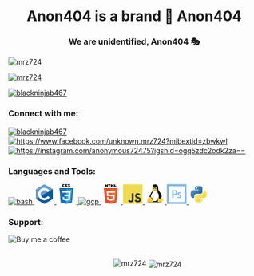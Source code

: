 <h1 align="center">Anon404 is a brand 🤙 Anon404</h1>
<h3 align="center">We are unidentified, Anon404 🎭</h3>

<p align="left"> <img src="https://komarev.com/ghpvc/?username=mrz724&label=Profile%20views&color=0e75b6&style=flat" alt="mrz724" /> </p>

<p align="left"> <a href="https://github.com/ryo-ma/github-profile-trophy"><img src="https://github-profile-trophy.vercel.app/?username=mrz724" alt="mrz724" /></a> </p>

<p align="left"> <a href="https://twitter.com/blackninjab467" target="blank"><img src="https://img.shields.io/twitter/follow/blackninjab467?logo=twitter&style=for-the-badge" alt="blackninjab467" /></a> </p>

<h3 align="left">Connect with me:</h3>
<p align="left">
<a href="https://twitter.com/blackninjab467" target="blank"><img align="center" src="https://raw.githubusercontent.com/rahuldkjain/github-profile-readme-generator/master/src/images/icons/Social/twitter.svg" alt="blackninjab467" height="30" width="40" /></a>
<a href="https://fb.com/https://www.facebook.com/unknown.mrz724?mibextid=zbwkwl" target="blank"><img align="center" src="https://raw.githubusercontent.com/rahuldkjain/github-profile-readme-generator/master/src/images/icons/Social/facebook.svg" alt="https://www.facebook.com/unknown.mrz724?mibextid=zbwkwl" height="30" width="40" /></a>
<a href="https://instagram.com/https://instagram.com/anonymous72475?igshid=ogq5zdc2odk2za==" target="blank"><img align="center" src="https://raw.githubusercontent.com/rahuldkjain/github-profile-readme-generator/master/src/images/icons/Social/instagram.svg" alt="https://instagram.com/anonymous72475?igshid=ogq5zdc2odk2za==" height="30" width="40" /></a>
</p>

<h3 align="left">Languages and Tools:</h3>
<p align="left"> <a href="https://www.gnu.org/software/bash/" target="_blank" rel="noreferrer"> <img src="https://www.vectorlogo.zone/logos/gnu_bash/gnu_bash-icon.svg" alt="bash" width="40" height="40"/> </a> <a href="https://www.cprogramming.com/" target="_blank" rel="noreferrer"> <img src="https://raw.githubusercontent.com/devicons/devicon/master/icons/c/c-original.svg" alt="c" width="40" height="40"/> </a> <a href="https://www.w3schools.com/css/" target="_blank" rel="noreferrer"> <img src="https://raw.githubusercontent.com/devicons/devicon/master/icons/css3/css3-original-wordmark.svg" alt="css3" width="40" height="40"/> </a> <a href="https://cloud.google.com" target="_blank" rel="noreferrer"> <img src="https://www.vectorlogo.zone/logos/google_cloud/google_cloud-icon.svg" alt="gcp" width="40" height="40"/> </a> <a href="https://www.w3.org/html/" target="_blank" rel="noreferrer"> <img src="https://raw.githubusercontent.com/devicons/devicon/master/icons/html5/html5-original-wordmark.svg" alt="html5" width="40" height="40"/> </a> <a href="https://developer.mozilla.org/en-US/docs/Web/JavaScript" target="_blank" rel="noreferrer"> <img src="https://raw.githubusercontent.com/devicons/devicon/master/icons/javascript/javascript-original.svg" alt="javascript" width="40" height="40"/> </a> <a href="https://www.linux.org/" target="_blank" rel="noreferrer"> <img src="https://raw.githubusercontent.com/devicons/devicon/master/icons/linux/linux-original.svg" alt="linux" width="40" height="40"/> </a> <a href="https://www.photoshop.com/en" target="_blank" rel="noreferrer"> <img src="https://raw.githubusercontent.com/devicons/devicon/master/icons/photoshop/photoshop-line.svg" alt="photoshop" width="40" height="40"/> </a> <a href="https://www.python.org" target="_blank" rel="noreferrer"> <img src="https://raw.githubusercontent.com/devicons/devicon/master/icons/python/python-original.svg" alt="python" width="40" height="40"/> </a> </p>


<h3 align="left">Support:</h3>
<p><a href="https://www.buymeacoffee.com/Buy me a coffee "> <img align="left" src="https://cdn.buymeacoffee.com/buttons/v2/default-yellow.png" height="50" width="210" alt="Buy me a coffee " /></a></p><br><br>

<p><img align="left" src="https://github-readme-stats.vercel.app/api/top-langs?username=mrz724&show_icons=true&locale=en&layout=compact" alt="mrz724" /></p>

<p>&nbsp;<img align="center" src="https://github-readme-stats.vercel.app/api?username=mrz724&show_icons=true&locale=en" alt="mrz724" /></p>
